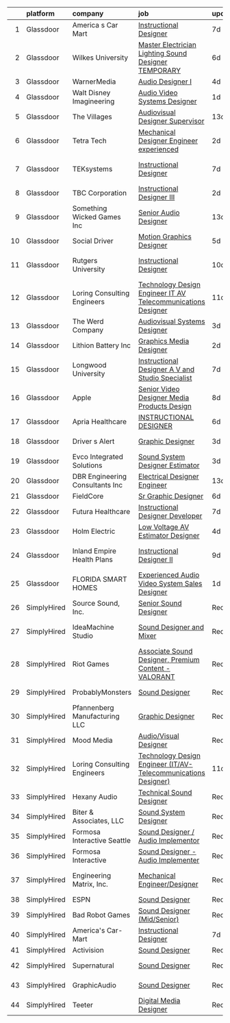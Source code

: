 

|    | platform    | company                          | job                                                                                                                                                                                                                                                                                                                                                                                                                                                                                                                                                                                                                                                                                                                                                                                                                                                                                                                                                                                                                                                                                                                                                                                                                                                                                                                     | update_time   | location               |
|---:|:------------|:---------------------------------|:------------------------------------------------------------------------------------------------------------------------------------------------------------------------------------------------------------------------------------------------------------------------------------------------------------------------------------------------------------------------------------------------------------------------------------------------------------------------------------------------------------------------------------------------------------------------------------------------------------------------------------------------------------------------------------------------------------------------------------------------------------------------------------------------------------------------------------------------------------------------------------------------------------------------------------------------------------------------------------------------------------------------------------------------------------------------------------------------------------------------------------------------------------------------------------------------------------------------------------------------------------------------------------------------------------------------|:--------------|:-----------------------|
|  1 | Glassdoor   | America s Car Mart               | [Instructional Designer](https://www.glassdoor.com/partner/jobListing.htm?pos=104&ao=1110586&s=58&guid=00000183b143946fb26cac044b13ef68&src=GD_JOB_AD&t=SR&vt=w&ea=1&cs=1_2241a64a&cb=1665126340079&jobListingId=1008171672365&cpc=6193B0C32834B022&jrtk=3-0-1geok754gitm9801-1geok755eii2n800-007cc53313d4de21--6NYlbfkN0DCHeKintXTa-1j5Eng5uRfeja2acXXKKCClOiN-1FaknNKt9Gf2PRvKwoLBLgVktEpQDfAuvxzzQsaRAaOG09SrkDQrZSxE6-QZAJZmgIZdkhOMITyBG2DsLsaPIDeYV6XtqZaq9ZYnn_t7YlCaIpMAuwvDs5Zse_j2jd8xNIjAONhS5XGj38GtS6CK6180X2dt5YFxT-tNeTxko5rVnbd3jSh_Q-euiX6a-Y6niS0N5VGkMfO_wCZkYbDpbWKfmtPSaGfsfT4qlGFsh-zGimnUgRVOc6ZK7nF4i7CEyXtH5fqmL2r-TzU5XtpemKXnUFtnzB0e7EsFRD0PvE9rz_kUSyhMfZ9G4PFmtefAIifMPWcEw7Yk_qM61hQiYP_I9J_3MW8LApPxH-sGkjTN0A3Ke5URoZr_fhCrTtibJr3yV74pSw7Fwb-1IiRvUBv7Cc3YmbQes8hW2bmNAQom8yxho_BTzTPBqPUy5rksWje-kJFhBCg4SVMFEB1YXmjJSCQyWKHPx8RhCajS7PyNbEa)                                                                                                                                                                                                                                                                                                                                                                                                                                       | 7d            | Rogers, AR             |
|  2 | Glassdoor   | Wilkes University                | [Master Electrician Lighting   Sound Designer  TEMPORARY ](https://www.glassdoor.com/partner/jobListing.htm?pos=118&ao=1136043&s=58&guid=00000183b143946fb26cac044b13ef68&src=GD_JOB_AD&t=SR&vt=w&ea=1&cs=1_90ba8bad&cb=1665126340080&jobListingId=1008173555749&jrtk=3-0-1geok754gitm9801-1geok755eii2n800-3e6bc55f25dd0146-)                                                                                                                                                                                                                                                                                                                                                                                                                                                                                                                                                                                                                                                                                                                                                                                                                                                                                                                                                                                          | 6d            | Wilkes-Barre, PA       |
|  3 | Glassdoor   | WarnerMedia                      | [Audio Designer I](https://www.glassdoor.com/partner/jobListing.htm?pos=115&ao=1136043&s=58&guid=00000183b143946fb26cac044b13ef68&src=GD_JOB_AD&t=SR&vt=w&cs=1_09ae02b9&cb=1665126340079&jobListingId=1008177697635&jrtk=3-0-1geok754gitm9801-1geok755eii2n800-f2232c61ccf7cdb3-)                                                                                                                                                                                                                                                                                                                                                                                                                                                                                                                                                                                                                                                                                                                                                                                                                                                                                                                                                                                                                                       | 4d            | Atlanta, GA            |
|  4 | Glassdoor   | Walt Disney Imagineering         | [Audio Video Systems Designer](https://www.glassdoor.com/partner/jobListing.htm?pos=116&ao=1136043&s=58&guid=00000183b143946fb26cac044b13ef68&src=GD_JOB_AD&t=SR&vt=w&cs=1_8d973d15&cb=1665126340080&jobListingId=1008185968918&jrtk=3-0-1geok754gitm9801-1geok755eii2n800-2bf71c3c08157783-)                                                                                                                                                                                                                                                                                                                                                                                                                                                                                                                                                                                                                                                                                                                                                                                                                                                                                                                                                                                                                           | 1d            | Glendale, CA           |
|  5 | Glassdoor   | The Villages                     | [Audiovisual Designer   Supervisor](https://www.glassdoor.com/partner/jobListing.htm?pos=125&ao=1136043&s=58&guid=00000183b143946fb26cac044b13ef68&src=GD_JOB_AD&t=SR&vt=w&ea=1&cs=1_012cc162&cb=1665126340081&jobListingId=1008158996138&jrtk=3-0-1geok754gitm9801-1geok755eii2n800-e47d08ead2132769-)                                                                                                                                                                                                                                                                                                                                                                                                                                                                                                                                                                                                                                                                                                                                                                                                                                                                                                                                                                                                                 | 13d           | The Villages, FL       |
|  6 | Glassdoor   | Tetra Tech                       | [Mechanical Designer Engineer  experienced ](https://www.glassdoor.com/partner/jobListing.htm?pos=123&ao=1136043&s=58&guid=00000183b143946fb26cac044b13ef68&src=GD_JOB_AD&t=SR&vt=w&cs=1_6caf6ae2&cb=1665126340080&jobListingId=1008184354949&jrtk=3-0-1geok754gitm9801-1geok755eii2n800-b132653794b914dd-)                                                                                                                                                                                                                                                                                                                                                                                                                                                                                                                                                                                                                                                                                                                                                                                                                                                                                                                                                                                                             | 2d            | New York, NY           |
|  7 | Glassdoor   | TEKsystems                       | [Instructional Designer](https://www.glassdoor.com/partner/jobListing.htm?pos=105&ao=1110586&s=58&guid=00000183b143946fb26cac044b13ef68&src=GD_JOB_AD&t=SR&vt=w&cs=1_57bd1aad&cb=1665126340079&jobListingId=1008172766140&jrtk=3-0-1geok754gitm9801-1geok755eii2n800-a02e66c716623617--6NYlbfkN0AuKz8EBO1xHDEL7V2YF9xF3dC_I9B9i-Zw2Jh8clPMK3KTieKealHQMRxLfyLBLKJ4QXP66uOfd9-pRRiDvpsY81UOCqR0zCk3Wn3kuz8w3j3H9sTjD_dKcAoI4JZzdCbTGN1cwaRUY7cLljn37vTz7id7X85oTkbm9-wwW6QW6KBI0UKfIHaLKy81t2kEJUmDiX7aqbvdI4NO0bOseyiIITRLLoUOQWhPewaHRSkBPiL_c1OEB_yqo9iKUnuU2ZaijcS_N_hRewYtbG4QfRwNyQBRE4cke9ojwlEYqsFNDvmNM-rXLolyHoqF6aGganOicErn1WCA1feoqGbvL0zJonYHmLltaIYbCd5mTRUhWmRS6qxzxzCqOjKTZvtOpgodq90Ng4VqRBCXZLoT3UCxGEc7X90mIpChSTcOiiQoCaDW0afudg0hRZSg2nDaYZAtPrj8XVFcYADjqujlxv7Hkt2uVnC5Gl_jSa7w1PkNRlS1z7gKg-B0uJOYJUtAiOs_HD8fvlSaQprayYUgvzT1GJRqUbCO4YwMalq5l4upBBKYf4SI8hjxuKyZFwYed9h2XTmK0HhOAJqcyVuLZ0ZNeDio5cpoDnZcjqXSqeOtiWi2dfOCbHW0dmBZvAebMm96LfqlKXBhinUnxAIIZXvsvt-pvenR-XekBwzOjFsRzVdhn3CwfTDg1K4HxdU-oiuT8pJ6Ph5T0-2P-CwQXo9GRMBFlNOlPB5AOLOH1sP8TCkgG1u9sVC7E_v-9eO565yoG18mJ8ue5yRMeRs3JdEF8woJ0oEmymjOubGprTYMAD1-orwosSTnhWCsTdkZU5_v3nB43sgqIgTEbJYhnMoRmvPq7H3qp95MyX0hdxwqOitj0JCQFSqlCjmyesI4Yn0aGyzEamkKjVf-Inhbi77wei-D1Sj8i2yOagBJGFYlvaeidchFAVm2cM2rArMfLm5kzgiBtbU869d6Hc6m3xNg) | 7d            | San Francisco, CA      |
|  8 | Glassdoor   | TBC Corporation                  | [Instructional Designer III](https://www.glassdoor.com/partner/jobListing.htm?pos=124&ao=1136043&s=58&guid=00000183b143946fb26cac044b13ef68&src=GD_JOB_AD&t=SR&vt=w&cs=1_2c881835&cb=1665126340080&jobListingId=1008184066688&jrtk=3-0-1geok754gitm9801-1geok755eii2n800-85850593605dd3d1-)                                                                                                                                                                                                                                                                                                                                                                                                                                                                                                                                                                                                                                                                                                                                                                                                                                                                                                                                                                                                                             | 2d            | Palm Beach Gardens, FL |
|  9 | Glassdoor   | Something Wicked Games Inc       | [Senior Audio Designer](https://www.glassdoor.com/partner/jobListing.htm?pos=113&ao=1136043&s=58&guid=00000183b143946fb26cac044b13ef68&src=GD_JOB_AD&t=SR&vt=w&ea=1&cs=1_2dd7d700&cb=1665126340079&jobListingId=1008158660181&jrtk=3-0-1geok754gitm9801-1geok755eii2n800-0e33420d3915cea8-)                                                                                                                                                                                                                                                                                                                                                                                                                                                                                                                                                                                                                                                                                                                                                                                                                                                                                                                                                                                                                             | 13d           | Remote                 |
| 10 | Glassdoor   | Social Driver                    | [Motion Graphics Designer](https://www.glassdoor.com/partner/jobListing.htm?pos=114&ao=1136043&s=58&guid=00000183b143946fb26cac044b13ef68&src=GD_JOB_AD&t=SR&vt=w&ea=1&cs=1_ebea52da&cb=1665126340079&jobListingId=1008176424098&jrtk=3-0-1geok754gitm9801-1geok755eii2n800-600ea4f896803363-)                                                                                                                                                                                                                                                                                                                                                                                                                                                                                                                                                                                                                                                                                                                                                                                                                                                                                                                                                                                                                          | 5d            | Austin, TX             |
| 11 | Glassdoor   | Rutgers University               | [Instructional Designer](https://www.glassdoor.com/partner/jobListing.htm?pos=111&ao=1136043&s=58&guid=00000183b143946fb26cac044b13ef68&src=GD_JOB_AD&t=SR&vt=w&cs=1_7e489004&cb=1665126340079&jobListingId=1008163319663&jrtk=3-0-1geok754gitm9801-1geok755eii2n800-64922a652482c375-)                                                                                                                                                                                                                                                                                                                                                                                                                                                                                                                                                                                                                                                                                                                                                                                                                                                                                                                                                                                                                                 | 10d           | New Brunswick, NJ      |
| 12 | Glassdoor   | Loring Consulting Engineers      | [Technology Design Engineer  IT AV Telecommunications Designer ](https://www.glassdoor.com/partner/jobListing.htm?pos=102&ao=1110586&s=58&guid=00000183b143946fb26cac044b13ef68&src=GD_JOB_AD&t=SR&vt=w&ea=1&cs=1_b4ada95f&cb=1665126340078&jobListingId=1008161391006&cpc=783E0929E0928ED3&jrtk=3-0-1geok754gitm9801-1geok755eii2n800-43cf1bad8ebd88aa--6NYlbfkN0BfmJfKd115MwGrR3SC6OYj0ww9-Zvqgfav0NwlGdZHHIimZXvXo8SeGTChTP2fRmjUFzR1iinzZqHsYUOkwEOeJ22hq7W4lQk6rrjQFEXG7m_HZyKNmgs4G6x5IoH9Sk5IV1utvQ96FwQjErNG2JE5UjBwrq-WwBFxvYuOPJ9WmUGXq34HstzWzWbwQQSzo9bf8Tmdth25FIHerT4AIuLQiNuGrAqkaqklN3un5P-oV7OxJa3nhZuvBo0Z9QS2hOAYGfXoHl6ERN3-A21DoWXZ54KB5od4uCghax4vw__9X2vJW-Pg4xMEZqp6yMW2AUYZHEmoBkJDe8dXJvD2fYMCybmubCJr4IE2-wbfO4dBbfjLNF7gTKmj_n-uHvikM8chwccheGg9VHL0NU6Tfm1hx60njn77C_byZ5RJT5MYJECerePxabtd9pT_1YJ1L5nQosl5Hz9acmBFlXEwfTumunLDczXkRQbO7zRDfAGuZN57N4j9ICPldV4_lC-3IiCTlVBdfzEbO1K94qVrDp0J34iVucVQekyn7IUcDARF10aaNLEYEXewntOyPQXT7LA%3D)                                                                                                                                                                                                                                                                                                                                                 | 11d           | New York, NY           |
| 13 | Glassdoor   | The Werd Company                 | [Audiovisual Systems Designer](https://www.glassdoor.com/partner/jobListing.htm?pos=117&ao=1136043&s=58&guid=00000183b143946fb26cac044b13ef68&src=GD_JOB_AD&t=SR&vt=w&ea=1&cs=1_7442d5f4&cb=1665126340080&jobListingId=1008180787577&jrtk=3-0-1geok754gitm9801-1geok755eii2n800-7c7d9fd1c46e5791-)                                                                                                                                                                                                                                                                                                                                                                                                                                                                                                                                                                                                                                                                                                                                                                                                                                                                                                                                                                                                                      | 3d            | Austin, TX             |
| 14 | Glassdoor   | Lithion Battery Inc              | [Graphics   Media Designer](https://www.glassdoor.com/partner/jobListing.htm?pos=112&ao=1136043&s=58&guid=00000183b143946fb26cac044b13ef68&src=GD_JOB_AD&t=SR&vt=w&ea=1&cs=1_735c0fc2&cb=1665126340079&jobListingId=1008183609480&jrtk=3-0-1geok754gitm9801-1geok755eii2n800-8a61ba94b92e117d-)                                                                                                                                                                                                                                                                                                                                                                                                                                                                                                                                                                                                                                                                                                                                                                                                                                                                                                                                                                                                                         | 2d            | Henderson, NV          |
| 15 | Glassdoor   | Longwood University              | [Instructional Designer A V and Studio Specialist](https://www.glassdoor.com/partner/jobListing.htm?pos=119&ao=1136043&s=58&guid=00000183b143946fb26cac044b13ef68&src=GD_JOB_AD&t=SR&vt=w&cs=1_82d261c8&cb=1665126340080&jobListingId=1008172337825&jrtk=3-0-1geok754gitm9801-1geok755eii2n800-d7fd4a411bf5f3ca-)                                                                                                                                                                                                                                                                                                                                                                                                                                                                                                                                                                                                                                                                                                                                                                                                                                                                                                                                                                                                       | 7d            | Farmville, VA          |
| 16 | Glassdoor   | Apple                            | [Senior Video Designer  Media Products Design](https://www.glassdoor.com/partner/jobListing.htm?pos=110&ao=1136043&s=58&guid=00000183b143946fb26cac044b13ef68&src=GD_JOB_AD&t=SR&vt=w&cs=1_24c6f3d2&cb=1665126340079&jobListingId=1008167781276&jrtk=3-0-1geok754gitm9801-1geok755eii2n800-47197ca92a82c37e-)                                                                                                                                                                                                                                                                                                                                                                                                                                                                                                                                                                                                                                                                                                                                                                                                                                                                                                                                                                                                           | 8d            | Culver City, CA        |
| 17 | Glassdoor   | Apria Healthcare                 | [INSTRUCTIONAL DESIGNER](https://www.glassdoor.com/partner/jobListing.htm?pos=106&ao=1136043&s=58&guid=00000183b143946fb26cac044b13ef68&src=GD_JOB_AD&t=SR&vt=w&cs=1_07e3475a&cb=1665126340079&jobListingId=1008175454790&jrtk=3-0-1geok754gitm9801-1geok755eii2n800-26d510ae858d2f3c-)                                                                                                                                                                                                                                                                                                                                                                                                                                                                                                                                                                                                                                                                                                                                                                                                                                                                                                                                                                                                                                 | 6d            | Remote                 |
| 18 | Glassdoor   | Driver s Alert                   | [Graphic Designer](https://www.glassdoor.com/partner/jobListing.htm?pos=109&ao=1136043&s=58&guid=00000183b143946fb26cac044b13ef68&src=GD_JOB_AD&t=SR&vt=w&ea=1&cs=1_aebe1ba2&cb=1665126340079&jobListingId=1008181341548&jrtk=3-0-1geok754gitm9801-1geok755eii2n800-8a4f9561cf67f3ac-)                                                                                                                                                                                                                                                                                                                                                                                                                                                                                                                                                                                                                                                                                                                                                                                                                                                                                                                                                                                                                                  | 3d            | Nashville, TN          |
| 19 | Glassdoor   | Evco Integrated Solutions        | [Sound System Designer Estimator](https://www.glassdoor.com/partner/jobListing.htm?pos=101&ao=1110586&s=58&guid=00000183b143946fb26cac044b13ef68&src=GD_JOB_AD&t=SR&vt=w&ea=1&cs=1_eb1b1427&cb=1665126340078&jobListingId=1008181620990&cpc=26137B373B4A29F6&jrtk=3-0-1geok754gitm9801-1geok755eii2n800-c71560065134f417--6NYlbfkN0ACu_hgM4mYOpGjE6TXudS1eLEYdlotK5aSiNrSIRlNjmyrdjjyo9_I06pC-ZGGuLdphhorf0SdJiaKxnyVVFgzkBqWnXcsB9wy8t6XWlcXjc3pXWMQ3r7fiEUWe6vFM49Ug2CkcTY14HCC0IiAq4l1KnBOvSWeZ9xYOnRMf8TzFvsloYwvcCnpQz-lhABrglsFwHCTmip-muzsD_NfLZLyi-S2gqgg42GTanNb9hup2UBkdowx0473AQPFWJYxZplbulbuHcVnmO_mhtAszCndF6qv6ikcHl-kZVQggUqtRkP-1F-uveYRTEZjdeTcB-CwyyO4xyhRD0sgNAIzJeMSQueBMl54Guh-WKwtOTiVdfh41YDSpDzW-UZmiJQ3pwEVrT7_AksVpVSmdK8YmS7kQwicYdYehUKKwYztLWWuA1alAP_Ti1INxxOPILQ9F2S_qfeiqio0wXX7FAcshlFxy_LA9ygzvVk0VMPFwRNHmAQnyzpg67e43_vtlA2ZHW7WYteONIECElW7BzsgdW4OOa33qzDaCn4%3D)                                                                                                                                                                                                                                                                                                                                                                                                                | 3d            | Spokane, WA            |
| 20 | Glassdoor   | DBR Engineering Consultants  Inc | [Electrical Designer  Engineer](https://www.glassdoor.com/partner/jobListing.htm?pos=122&ao=1136043&s=58&guid=00000183b143946fb26cac044b13ef68&src=GD_JOB_AD&t=SR&vt=w&ea=1&cs=1_608686c6&cb=1665126340080&jobListingId=1008159251080&jrtk=3-0-1geok754gitm9801-1geok755eii2n800-d82715bb9e30f691-)                                                                                                                                                                                                                                                                                                                                                                                                                                                                                                                                                                                                                                                                                                                                                                                                                                                                                                                                                                                                                     | 13d           | Houston, TX            |
| 21 | Glassdoor   | FieldCore                        | [Sr  Graphic Designer](https://www.glassdoor.com/partner/jobListing.htm?pos=108&ao=1136043&s=58&guid=00000183b143946fb26cac044b13ef68&src=GD_JOB_AD&t=SR&vt=w&cs=1_c2c01191&cb=1665126340079&jobListingId=1008175363221&jrtk=3-0-1geok754gitm9801-1geok755eii2n800-1ead54b0732e5d46-)                                                                                                                                                                                                                                                                                                                                                                                                                                                                                                                                                                                                                                                                                                                                                                                                                                                                                                                                                                                                                                   | 6d            | Remote                 |
| 22 | Glassdoor   | Futura Healthcare                | [Instructional Designer Developer](https://www.glassdoor.com/partner/jobListing.htm?pos=107&ao=1136043&s=58&guid=00000183b143946fb26cac044b13ef68&src=GD_JOB_AD&t=SR&vt=w&ea=1&cs=1_aa6006ce&cb=1665126340079&jobListingId=1008172396611&jrtk=3-0-1geok754gitm9801-1geok755eii2n800-cd34980b15a3b52b-)                                                                                                                                                                                                                                                                                                                                                                                                                                                                                                                                                                                                                                                                                                                                                                                                                                                                                                                                                                                                                  | 7d            | Remote                 |
| 23 | Glassdoor   | Holm Electric                    | [Low Voltage AV Estimator Designer](https://www.glassdoor.com/partner/jobListing.htm?pos=120&ao=1136043&s=58&guid=00000183b143946fb26cac044b13ef68&src=GD_JOB_AD&t=SR&vt=w&ea=1&cs=1_156bce41&cb=1665126340080&jobListingId=1008178675330&jrtk=3-0-1geok754gitm9801-1geok755eii2n800-05e78c0738a549aa-)                                                                                                                                                                                                                                                                                                                                                                                                                                                                                                                                                                                                                                                                                                                                                                                                                                                                                                                                                                                                                 | 4d            | Incline Village, NV    |
| 24 | Glassdoor   | Inland Empire Health Plans       | [Instructional Designer II](https://www.glassdoor.com/partner/jobListing.htm?pos=121&ao=1136043&s=58&guid=00000183b143946fb26cac044b13ef68&src=GD_JOB_AD&t=SR&vt=w&cs=1_6d961b9b&cb=1665126340080&jobListingId=1008165858354&jrtk=3-0-1geok754gitm9801-1geok755eii2n800-30e7941979e6e555-)                                                                                                                                                                                                                                                                                                                                                                                                                                                                                                                                                                                                                                                                                                                                                                                                                                                                                                                                                                                                                              | 9d            | Rancho Cucamonga, CA   |
| 25 | Glassdoor   | FLORIDA SMART HOMES              | [Experienced Audio Video System Sales Designer](https://www.glassdoor.com/partner/jobListing.htm?pos=103&ao=1110586&s=58&guid=00000183b143946fb26cac044b13ef68&src=GD_JOB_AD&t=SR&vt=w&ea=1&cs=1_1ff6bb87&cb=1665126340078&jobListingId=1008186259263&cpc=18C664983486888D&jrtk=3-0-1geok754gitm9801-1geok755eii2n800-ba0372cc90a32844--6NYlbfkN0AO-lx13pzomzdSppJUWL3QXsQT8oyFk4U4LWH8QC50CnAaWlsae1_cQkMX91YKpLyy8sooklfWPnn9HGhZ5yT_PLx5UYlbBGKK7GiIxGQNR8Fy4wN5g603SRqpIAmEWYdRsT6EVbjVcbsh_1I3vus_HR_am96jDmm35ONk5NcYUG1W8itklxlYmZ5aJ7dDxtIb9-0Yhaa-IaviIt21D5JBi4coxK8Z1QTGdGbfcKzF6Bu5Ka9eqZtkfcPA4VLyjodg5rG7026W-kz9QG1Zn1h4lpF_PWVm6fAcmMdkc9bbZE7aULtW5YFrdEjUzypYYFNH6R6iw7LeklwVSKcAQ7lIXvp_nvCTUNMNYN9TtkkrmeX9VqjWR-RV8n8Z_5CtpMMj59hfEWWYg-5R_IpiUY7msyXvHEJ02OwT7Rtw-kOoV2acOgWvIEiMHv9R0bJ46sXp7s87OpiS8WephgJ1qMEbiSF6oLDqas7FDQ_-FVvVpHaJZRbbK2_lvdzpxxsMFxiRmKuArxC3yCoqQqysGrWs)                                                                                                                                                                                                                                                                                                                                                                                                                | 1d            | Winter Garden, FL      |
| 26 | SimplyHired | Source Sound, Inc.               | [Senior Sound Designer](https://www.simplyhired.com/job/mw3datBFZnSnzm3SFniNFlYC60OHbjYX1kgvM61bk-lO-0QBaaabnQ?q=sound+designer)                                                                                                                                                                                                                                                                                                                                                                                                                                                                                                                                                                                                                                                                                                                                                                                                                                                                                                                                                                                                                                                                                                                                                                                        | Recently      | Remote                 |
| 27 | SimplyHired | IdeaMachine Studio               | [Sound Designer and Mixer](https://www.simplyhired.com/job/3_cnKWbKCzfz8K406esix9aXeGkS2iLw6vp3jwYHfDLUWBO0TV9GDQ?q=sound+designer)                                                                                                                                                                                                                                                                                                                                                                                                                                                                                                                                                                                                                                                                                                                                                                                                                                                                                                                                                                                                                                                                                                                                                                                     | Recently      | San Francisco, CA      |
| 28 | SimplyHired | Riot Games                       | [Associate Sound Designer, Premium Content - VALORANT](https://www.simplyhired.com/job/gJwmeOxVBaqaD6KmYSRxxawueqYT0SFmiBJg6tbjIOqXQ4QbSQI2xw?q=sound+designer)                                                                                                                                                                                                                                                                                                                                                                                                                                                                                                                                                                                                                                                                                                                                                                                                                                                                                                                                                                                                                                                                                                                                                         | Recently      | Los Angeles, CA        |
| 29 | SimplyHired | ProbablyMonsters                 | [Sound Designer](https://www.simplyhired.com/job/xVZJO_x3JeDs2LzkkChu67VPgLeiK5h9tRK2JmP1MyniH3CkM-Yu_A?q=sound+designer)                                                                                                                                                                                                                                                                                                                                                                                                                                                                                                                                                                                                                                                                                                                                                                                                                                                                                                                                                                                                                                                                                                                                                                                               | Recently      | Bellevue, WA           |
| 30 | SimplyHired | Pfannenberg Manufacturing LLC    | [Graphic Designer](https://www.simplyhired.com/job/eAQh0BnP_VfSJEX4vFH_cC2uJOdwE6XReAdesAQneAb4Q-ioZBCl_g?q=sound+designer)                                                                                                                                                                                                                                                                                                                                                                                                                                                                                                                                                                                                                                                                                                                                                                                                                                                                                                                                                                                                                                                                                                                                                                                             | Recently      | Lancaster, NY          |
| 31 | SimplyHired | Mood Media                       | [Audio/Visual Designer](https://www.simplyhired.com/job/T7P2tg5vr5wHeHOE1BkuWL6qQN3RFKqvNkr4uzrgbPKCo90IDtGf_w?q=sound+designer)                                                                                                                                                                                                                                                                                                                                                                                                                                                                                                                                                                                                                                                                                                                                                                                                                                                                                                                                                                                                                                                                                                                                                                                        | Recently      | Fort Mill, SC          |
| 32 | SimplyHired | Loring Consulting Engineers      | [Technology Design Engineer (IT/AV-Telecommunications Designer)](https://www.simplyhired.com/job/9cdtPNnBmi9uuhFSTecMNVQRDy6y2L6rH35JXNMjoK6PgCB9hHcsYw?q=sound+designer)                                                                                                                                                                                                                                                                                                                                                                                                                                                                                                                                                                                                                                                                                                                                                                                                                                                                                                                                                                                                                                                                                                                                               | 11d           | New York, NY           |
| 33 | SimplyHired | Hexany Audio                     | [Technical Sound Designer](https://www.simplyhired.com/job/iD9HzTTZ2IYC2pBE2fqT2eCkfmWXGaM5qD7yfsUft_olx4lh9pYVaw?q=sound+designer)                                                                                                                                                                                                                                                                                                                                                                                                                                                                                                                                                                                                                                                                                                                                                                                                                                                                                                                                                                                                                                                                                                                                                                                     | Recently      | Bell Gardens, CA       |
| 34 | SimplyHired | Biter & Associates, LLC          | [Sound System Designer](https://www.simplyhired.com/job/pO5Sa53ShB-3jOChVp2NEPkLlNWMjCTpAprXs-rnPrOGsxdx0nYLpA?q=sound+designer)                                                                                                                                                                                                                                                                                                                                                                                                                                                                                                                                                                                                                                                                                                                                                                                                                                                                                                                                                                                                                                                                                                                                                                                        | Recently      | Addison, TX            |
| 35 | SimplyHired | Formosa Interactive Seattle      | [Sound Designer / Audio Implementor](https://www.simplyhired.com/job/vlF4rzpIgemNyADbSUoWC36FtYYh2ouWspqfTFtuxzveh07-6RCwmg?q=sound+designer)                                                                                                                                                                                                                                                                                                                                                                                                                                                                                                                                                                                                                                                                                                                                                                                                                                                                                                                                                                                                                                                                                                                                                                           | Recently      | Seattle, WA            |
| 36 | SimplyHired | Formosa Interactive              | [Sound Designer - Audio Implementer](https://www.simplyhired.com/job/E63_BRjyLumhk01Bv7mOuaoR0vafXGhLD-NTsS2e6CEpoHi4FvqYnw?q=sound+designer)                                                                                                                                                                                                                                                                                                                                                                                                                                                                                                                                                                                                                                                                                                                                                                                                                                                                                                                                                                                                                                                                                                                                                                           | Recently      | Burbank, CA            |
| 37 | SimplyHired | Engineering Matrix, Inc.         | [Mechanical Engineer/Designer](https://www.simplyhired.com/job/hk51OfcCY6YnaRrc-hzS52b7R0FAKCTtic6EsbjNC6CPNxQ4qzTgOg?q=sound+designer)                                                                                                                                                                                                                                                                                                                                                                                                                                                                                                                                                                                                                                                                                                                                                                                                                                                                                                                                                                                                                                                                                                                                                                                 | Recently      | Saint Petersburg, FL   |
| 38 | SimplyHired | ESPN                             | [Sound Designer](https://www.simplyhired.com/job/-pQTL77CSRSoogkAPIImoniIHQxPXM21wAqOE09JhGOiN3sPS6ZjRg?q=sound+designer)                                                                                                                                                                                                                                                                                                                                                                                                                                                                                                                                                                                                                                                                                                                                                                                                                                                                                                                                                                                                                                                                                                                                                                                               | Recently      | Bristol, CT            |
| 39 | SimplyHired | Bad Robot Games                  | [Sound Designer (Mid/Senior)](https://www.simplyhired.com/job/5k7lNxd5mPx4SDP11_bQMCoaI3zXskx9LCyK6sAv6bc57TMyAoaPVQ?q=sound+designer)                                                                                                                                                                                                                                                                                                                                                                                                                                                                                                                                                                                                                                                                                                                                                                                                                                                                                                                                                                                                                                                                                                                                                                                  | Recently      | Santa Monica, CA       |
| 40 | SimplyHired | America's Car-Mart               | [Instructional Designer](https://www.simplyhired.com/job/Vat2wD0GpnbVgtltVuqhp_wPH-NCxsFzoSlx-t5fWSrCAn63PE2nCA?q=sound+designer)                                                                                                                                                                                                                                                                                                                                                                                                                                                                                                                                                                                                                                                                                                                                                                                                                                                                                                                                                                                                                                                                                                                                                                                       | 7d            | Rogers, AR             |
| 41 | SimplyHired | Activision                       | [Sound Designer](https://www.simplyhired.com/job/i7qlcqa6pP-srEpgyNNEjRvZmW5tDc8R6vUqXUq0hP94Ee2Cl5AgeQ?q=sound+designer)                                                                                                                                                                                                                                                                                                                                                                                                                                                                                                                                                                                                                                                                                                                                                                                                                                                                                                                                                                                                                                                                                                                                                                                               | Recently      | Austin, TX             |
| 42 | SimplyHired | Supernatural                     | [Sound Designer](https://www.simplyhired.com/job/5D0f_UMi6LJPtiqm_toq4mJLszAsmT5fReCL93NEtxLGohoQEX5RFw?q=sound+designer)                                                                                                                                                                                                                                                                                                                                                                                                                                                                                                                                                                                                                                                                                                                                                                                                                                                                                                                                                                                                                                                                                                                                                                                               | Recently      | Los Angeles, CA        |
| 43 | SimplyHired | GraphicAudio                     | [Sound Designer](https://www.simplyhired.com/job/mkNe1-Yl_daW_vFnBGDL1JzxBa80kymLOfH4l8TvM9ifAvxRJhmcjw?q=sound+designer)                                                                                                                                                                                                                                                                                                                                                                                                                                                                                                                                                                                                                                                                                                                                                                                                                                                                                                                                                                                                                                                                                                                                                                                               | Recently      | Derwood, MD            |
| 44 | SimplyHired | Teeter                           | [Digital Media Designer](https://www.simplyhired.com/job/jFCzDrwAH8eMKhTfDHaqJ5UOnbVAP0OeTC69zWsuiw0vQMQTbaxvvg?q=sound+designer)                                                                                                                                                                                                                                                                                                                                                                                                                                                                                                                                                                                                                                                                                                                                                                                                                                                                                                                                                                                                                                                                                                                                                                                       | Recently      | Bonney Lake, WA        |
